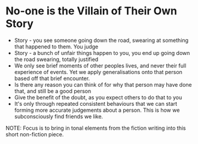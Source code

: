 # No-one is the Villain of Their Own Story

- Story - you see someone going down the road, swearing at something that happened to them. You judge
- Story - a bunch of unfair things happen to you, you end up going down the road swearing, totally justified
- We only see brief moments of other peoples lives, and never their full experience of events. Yet we apply generalisations onto that person based off that brief encounter.
- Is there any reason you can think of for why that person may have done that, and still be a good person
- Give the benefit of the doubt, as you expect others to do that to you
- It's only through repeated consistent behaviours that we can start forming more accurate judgements about a person. This is how we subconsciously find friends we like.

NOTE: Focus is to bring in tonal elements from the fiction writing into this short non-fiction piece.